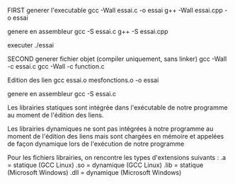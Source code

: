 FIRST 
generer l'executable 
gcc -Wall essai.c -o essai
g++ -Wall essai.cpp -o essai

genere en assembleur 
gcc -S essai.c
g++ -S essai.cpp

executer 
./essai


SECOND
generer fichier objet (compiler uniquement, sans linker)
gcc -Wall -c essai.c
gcc -Wall -c function.c

Edition des lien 
gcc essai.o mesfonctions.o -o essai

genere en assembleur 
gcc -S essai.c



Les librairies statiques sont intégrée dans l'exécutable de notre programme au moment de l'édition des liens.

Les librairies dynamiques ne sont pas intégrées à notre programme au moment de l'édition des liens mais sont chargées en mémoire et appelées de façon dynamique lors de l'exécution de notre programme

Pour les fichiers librairies, on rencontre les types d'extensions suivants :
.a = statique (GCC Linux)
.so = dynamique (GCC Linux)
.lib = statique (Microsoft Windows)
.dll = dynamique (Microsoft Windows)

